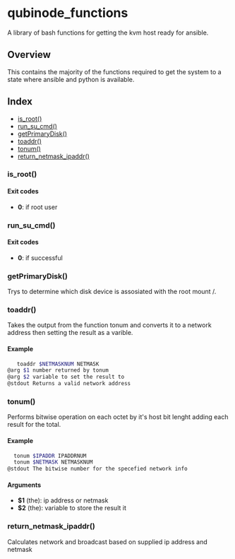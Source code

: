 # qubinode_functions

A library of bash functions for getting the kvm host ready for ansible.

## Overview

This contains the majority of the functions required to
get the system to a state where ansible and python is available.

## Index

* [is_root()](#is_root)
* [run_su_cmd()](#run_su_cmd)
* [getPrimaryDisk()](#getprimarydisk)
* [toaddr()](#toaddr)
* [tonum()](#tonum)
* [return_netmask_ipaddr()](#return_netmask_ipaddr)

### is_root()

#### Exit codes

* **0**: if root user

### run_su_cmd()

#### Exit codes

* **0**: if successful

### getPrimaryDisk()

Trys to determine which disk device is assosiated with the root mount /.

### toaddr()

Takes the output from the function tonum and converts it to a network address
then setting the result as a varible.

#### Example

```bash
   toaddr $NETMASKNUM NETMASK
@arg $1 number returned by tonum
@arg $2 variable to set the result to
@stdout Returns a valid network address
```

### tonum()

Performs bitwise operation on each octet by it's host bit lenght adding each
result for the total. 

#### Example

```bash
  tonum $IPADDR IPADDRNUM
  tonum $NETMASK NETMASKNUM
@stdout The bitwise number for the specefied network info
```

#### Arguments

* **$1** (the): ip address or netmask
* **$2** (the): variable to store the result it   

### return_netmask_ipaddr()

Calculates network and broadcast based on supplied ip address and netmask

